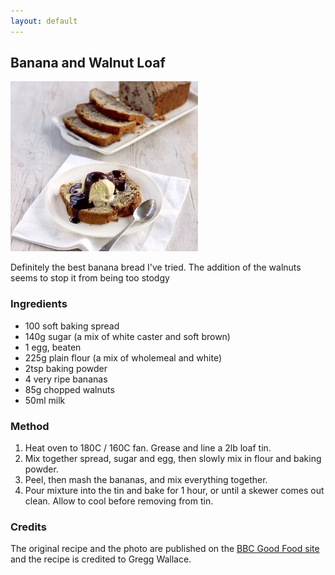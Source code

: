 ```yaml
---
layout: default
---
```


## Banana and Walnut Loaf
![Picture of Banana and Walnut Loaf](/assets/images/banana-walnut-loaf.jpg)

Definitely the best banana bread I've tried. The addition of the walnuts seems to stop it from being too stodgy

### Ingredients
* 100 soft baking spread 
* 140g sugar (a mix of white caster and soft brown) 
* 1 egg, beaten 
* 225g plain flour (a mix of wholemeal and white) 
* 2tsp baking powder 
* 4 very ripe bananas 
* 85g chopped walnuts 
* 50ml milk 

### Method
1. Heat oven to 180C / 160C fan. Grease and line a 2lb loaf tin.
2. Mix together spread, sugar and egg, then slowly mix in flour and baking powder. 
3. Peel, then mash the bananas, and mix everything together.
4. Pour mixture into the tin and bake for 1 hour, or until a skewer comes out clean. Allow to cool before removing from tin.

### Credits
The original recipe and the photo are published on the [BBC Good Food site](https://www.bbcgoodfood.com/recipes/banana-walnut-loaf) and the recipe is credited to Gregg Wallace.